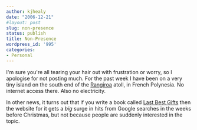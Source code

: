 ```yaml
---
author: kjhealy
date: "2006-12-21"
#layout: post
slug: non-presence
status: publish
title: Non-Presence
wordpress_id: '995'
categories:
- Personal
---
```


I'm sure you're all tearing your hair out with frustration or worry, so I apologise for not posting much. For the past week I have been on a very tiny island on the south end of the [Rangiroa](http://en.wikipedia.org/wiki/Rangiroa) atoll, in French Polynesia. No internet access there. Also no electricity.

In other news, it turns out that if you write a book called [Last Best Gifts](http://www.lastbestgifts.com) then the website for it gets a *big* surge in hits from Google searches in the weeks before Christmas, but not because people are suddenly interested in the topic.
